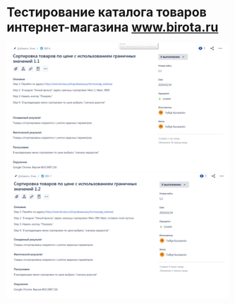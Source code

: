 # Тестирование каталога товаров интернет-магазина www.birota.ru
![tesat](https://github.com/tofilyk/QA/blob/master/2020-02-24_17-13-09.png)
![tesat](https://github.com/tofilyk/QA/blob/master/2020-02-24_17-13-51.png)

 
